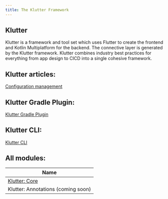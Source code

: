 ```yaml
---
title: The Klutter Framework
---
```


## Klutter
Klutter is a framework and tool set which uses Flutter to create the frontend
and Kotlin Multiplatform for the backend. The connective layer is generated
by the Klutter framework. Klutter combines industry best practices
for everything from app design to CICD into a single cohesive framework.

## Klutter articles:
[Configuration management](doc_configuration_management.md)

## Klutter Gradle Plugin:
[Klutter Gradle Plugin](https://github.com/buijs-dev/klutter-gradle)

## Klutter CLI:
[Klutter CLI](https://github.com/buijs-dev/klutter-cli)

## All modules:

| Name |
|---|
| [Klutter: Core](dokka/core/index.md) |  |
| Klutter: Annotations (coming soon)|  |

